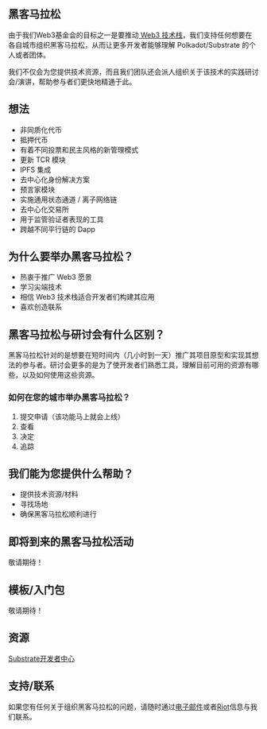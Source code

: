 ## 黑客马拉松

由于我们Web3基金会的目标之一是要推动[ Web3 技术栈](http://wiki.web3.foundation/en/latest/tech_stack/tech_stack_overview/)，我们支持任何想要在各自城市组织黑客马拉松，从而让更多开发者能够理解 Polkadot/Substrate 的个人或者团体。

我们不仅会为您提供技术资源，而且我们团队还会派人组织关于该技术的实践研讨会/演讲，帮助参与者们更快地精通于此。

## 想法

- 非同质化代币
- 抵押代币
- 有着不同投票和民主风格的新管理模式
- 更新 TCR 模块
- IPFS 集成
- 去中心化身份解决方案
- 预言家模块
- 实施通用状态通道 / 离子网络链
- 去中心化交易所
- 用于监管验证者表现的工具
- 跨越不同平行链的 Dapp

## 为什么要举办黑客马拉松？

- 热衷于推广 Web3 愿景
- 学习尖端技术
- 相信 Web3 技术栈适合开发者们构建其应用
- 喜欢创造联系

## 黑客马拉松与研讨会有什么区别？
黑客马拉松针对的是想要在短时间内（几小时到一天）推广其项目原型和实现其想法的参与者。研讨会更多的是为了使开发者们熟悉工具，理解目前可用的资源有哪些，以及如何使用这些资源。

### 如何在您的城市举办黑客马拉松？
1. 提交申请（该功能马上就会上线）
2. 查看
3. 决定
4. 追踪

## 我们能为您提供什么帮助？

- 提供技术资源/材料
- 寻找场地
- 确保黑客马拉松顺利进行

## 即将到来的黑客马拉松活动

敬请期待！

## 模板/入门包

敬请期待！

## 资源

[Substrate开发者中心](https://docs.substrate.dev)

## 支持/联系

如果您有任何关于组织黑客马拉松的问题，请随时通过[电子邮件](mailto:events@web3.foundation)或者[Riot](https://riot.im/app/#/room/#polkadot-watercooler:matrix.org)信息与我们联系。
